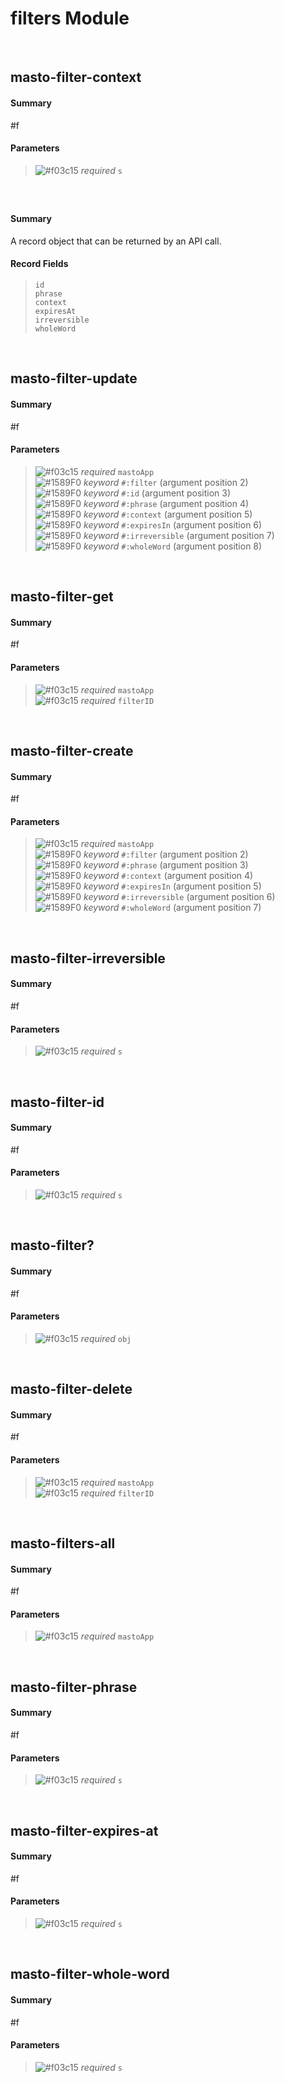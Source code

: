 # filters Module


<br />

## masto-filter-context
#### Summary
#f
#### Parameters
> ![#f03c15](https://placehold.it/15/f03c15/000000?text=+) _required_	`s` <br />

<br />

## <mastodon-filter>
#### Summary
A record object that can be returned by an API call.
#### Record Fields
> `id` <br />
> `phrase` <br />
> `context` <br />
> `expiresAt` <br />
> `irreversible` <br />
> `wholeWord` <br />

<br />

## masto-filter-update
#### Summary
#f
#### Parameters
> ![#f03c15](https://placehold.it/15/f03c15/000000?text=+) _required_	`mastoApp` <br />
> ![#1589F0](https://placehold.it/15/1589F0/000000?text=+) _keyword_	`#:filter` (argument position 2) <br />
> ![#1589F0](https://placehold.it/15/1589F0/000000?text=+) _keyword_	`#:id` (argument position 3) <br />
> ![#1589F0](https://placehold.it/15/1589F0/000000?text=+) _keyword_	`#:phrase` (argument position 4) <br />
> ![#1589F0](https://placehold.it/15/1589F0/000000?text=+) _keyword_	`#:context` (argument position 5) <br />
> ![#1589F0](https://placehold.it/15/1589F0/000000?text=+) _keyword_	`#:expiresIn` (argument position 6) <br />
> ![#1589F0](https://placehold.it/15/1589F0/000000?text=+) _keyword_	`#:irreversible` (argument position 7) <br />
> ![#1589F0](https://placehold.it/15/1589F0/000000?text=+) _keyword_	`#:wholeWord` (argument position 8) <br />

<br />

## masto-filter-get
#### Summary
#f
#### Parameters
> ![#f03c15](https://placehold.it/15/f03c15/000000?text=+) _required_	`mastoApp` <br />
> ![#f03c15](https://placehold.it/15/f03c15/000000?text=+) _required_	`filterID` <br />

<br />

## masto-filter-create
#### Summary
#f
#### Parameters
> ![#f03c15](https://placehold.it/15/f03c15/000000?text=+) _required_	`mastoApp` <br />
> ![#1589F0](https://placehold.it/15/1589F0/000000?text=+) _keyword_	`#:filter` (argument position 2) <br />
> ![#1589F0](https://placehold.it/15/1589F0/000000?text=+) _keyword_	`#:phrase` (argument position 3) <br />
> ![#1589F0](https://placehold.it/15/1589F0/000000?text=+) _keyword_	`#:context` (argument position 4) <br />
> ![#1589F0](https://placehold.it/15/1589F0/000000?text=+) _keyword_	`#:expiresIn` (argument position 5) <br />
> ![#1589F0](https://placehold.it/15/1589F0/000000?text=+) _keyword_	`#:irreversible` (argument position 6) <br />
> ![#1589F0](https://placehold.it/15/1589F0/000000?text=+) _keyword_	`#:wholeWord` (argument position 7) <br />

<br />

## masto-filter-irreversible
#### Summary
#f
#### Parameters
> ![#f03c15](https://placehold.it/15/f03c15/000000?text=+) _required_	`s` <br />

<br />

## masto-filter-id
#### Summary
#f
#### Parameters
> ![#f03c15](https://placehold.it/15/f03c15/000000?text=+) _required_	`s` <br />

<br />

## masto-filter?
#### Summary
#f
#### Parameters
> ![#f03c15](https://placehold.it/15/f03c15/000000?text=+) _required_	`obj` <br />

<br />

## masto-filter-delete
#### Summary
#f
#### Parameters
> ![#f03c15](https://placehold.it/15/f03c15/000000?text=+) _required_	`mastoApp` <br />
> ![#f03c15](https://placehold.it/15/f03c15/000000?text=+) _required_	`filterID` <br />

<br />

## masto-filters-all
#### Summary
#f
#### Parameters
> ![#f03c15](https://placehold.it/15/f03c15/000000?text=+) _required_	`mastoApp` <br />

<br />

## masto-filter-phrase
#### Summary
#f
#### Parameters
> ![#f03c15](https://placehold.it/15/f03c15/000000?text=+) _required_	`s` <br />

<br />

## masto-filter-expires-at
#### Summary
#f
#### Parameters
> ![#f03c15](https://placehold.it/15/f03c15/000000?text=+) _required_	`s` <br />

<br />

## masto-filter-whole-word
#### Summary
#f
#### Parameters
> ![#f03c15](https://placehold.it/15/f03c15/000000?text=+) _required_	`s` <br />

<br />

